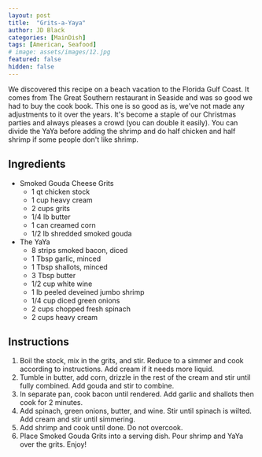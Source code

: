 ```yaml
---
layout: post
title:  "Grits-a-Yaya"
author: JD Black
categories: [MainDish]
tags: [American, Seafood]
# image: assets/images/12.jpg
featured: false
hidden: false
---
```


We discovered this recipe on a beach vacation to the Florida Gulf Coast.  It comes from The Great Southern restaurant in Seaside and was so good we had to buy the cook book.  This one is so good as is, we've not made any adjustments to it over the years.  It's become a staple of our Christmas parties and always pleases a crowd (you can double it easily).  You can divide the YaYa before adding the shrimp and do half chicken and half shrimp if some people don't like shrimp.

## Ingredients
- Smoked Gouda Cheese Grits
    - 1 qt chicken stock
    - 1 cup heavy cream
    - 2 cups grits
    - 1/4 lb butter
    - 1 can creamed corn
    - 1/2 lb shredded smoked gouda
- The YaYa
    - 8 strips smoked bacon, diced
    - 1 Tbsp garlic, minced
    - 1 Tbsp shallots, minced
    - 3 Tbsp butter
    - 1/2 cup white wine
    - 1 lb peeled deveined jumbo shrimp
    - 1/4 cup diced green onions
    - 2 cups chopped fresh spinach
    - 2 cups heavy cream

## Instructions
1. Boil the stock, mix in the grits, and stir.  Reduce to a simmer and cook according to instructions.  Add cream if it needs more liquid.
1. Tumble in butter, add corn, drizzle in the rest of the cream and stir until fully combined.  Add gouda and stir to combine.
1. In separate pan, cook bacon until rendered.  Add garlic and shallots then cook for 2 minutes.
1. Add spinach, green onions, butter, and wine.  Stir until spinach is wilted.  Add cream and stir until simmering.
1. Add shrimp and cook until done.  Do not overcook.
1. Place Smoked Gouda Grits into a serving dish.  Pour shrimp and YaYa over the grits.  Enjoy!




